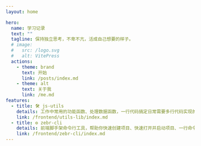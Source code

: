 ```yaml
---
layout: home

hero:
  name: 学习记录
  text: ""
  tagline: 保持独立思考，不卑不亢，活成自己想要的样子。
  # image:
  #   src: /logo.svg
  #   alt: VitePress
  actions:
    - theme: brand
      text: 开始
      link: /posts/index.md
    - theme: alt
      text: 关于我
      link: /me.md
features:
  - title: 🛠️ js-utils
    details: 工作中常用的功能函数、处理数据函数，一行代码搞定日常需要多行代码实现的功能
    link: /frontend/utils-lib/index.md
  - title: ⚙️ zebr-cli
    details: 前端脚手架命令行工具，帮助你快速创建项目、快速打开并启动项目、一行命令自动化提交代码等功能
    link: /frontend/zebr-cli/index.md
---
```

